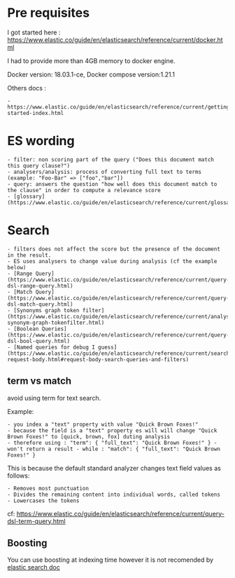 <!-- prettier-ignore-start -->

# Pre requisites

I got started here : https://www.elastic.co/guide/en/elasticsearch/reference/current/docker.html

I had to provide more than 4GB memory to docker engine.

Docker version: 18.03.1-ce,
Docker compose version:1.21.1

Others docs :

    - https://www.elastic.co/guide/en/elasticsearch/reference/current/getting-started-index.html

# ES wording

    - filter: non scoring part of the query ("Does this document match this query clause?")
    - analysers/analysis: process of converting full text to terms (example: "Foo-Bar" => ["foo","bar"])
    - query: answers the question "how well does this document match to the clause" in order to compute a relevance score
    - [glossary](https://www.elastic.co/guide/en/elasticsearch/reference/current/glossary.html)

# Search

    - filters does not affect the score but the presence of the document in the result.
    - ES uses analysers to change value during analysis (cf the example below)
    - [Range Query](https://www.elastic.co/guide/en/elasticsearch/reference/current/query-dsl-range-query.html)
    - [Match Query](https://www.elastic.co/guide/en/elasticsearch/reference/current/query-dsl-match-query.html)
    - [Synonyms graph token filter](https://www.elastic.co/guide/en/elasticsearch/reference/current/analysis-synonym-graph-tokenfilter.html)
    - [Boolean Queries](https://www.elastic.co/guide/en/elasticsearch/reference/current/query-dsl-bool-query.html)
    - [Named queries for debug I guess](https://www.elastic.co/guide/en/elasticsearch/reference/current/search-request-body.html#request-body-search-queries-and-filters)

## term vs match

avoid using term for text search.

Example:

    - you index a "text" property with value "Quick Brown Foxes!"
    - because the field is a "text" property es will will change "Quick Brown Foxes!" to [quick, brown, fox] duting analysis
    - therefore using : "term": { "full_text": "Quick Brown Foxes!" } - won't return a result - while : "match": { "full_text": "Quick Brown Foxes!" }

This is because the default standard analyzer changes text field values as follows:

    - Removes most punctuation
    - Divides the remaining content into individual words, called tokens
    - Lowercases the tokens

cf: https://www.elastic.co/guide/en/elasticsearch/reference/current/query-dsl-term-query.html

## Boosting

You can use boosting at indexing time however it is not recomended by [elastic search doc](https://www.elastic.co/guide/en/elasticsearch/reference/current/mapping-boost.html)
